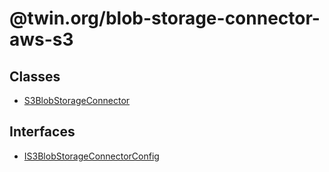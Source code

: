 # @twin.org/blob-storage-connector-aws-s3

## Classes

- [S3BlobStorageConnector](classes/S3BlobStorageConnector.md)

## Interfaces

- [IS3BlobStorageConnectorConfig](interfaces/IS3BlobStorageConnectorConfig.md)
